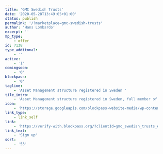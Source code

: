 ```yaml
---
title: 'GMC Swedish Trusts'
date: '2020-05-28T13:49:05+01:00'
status: publish
permalink: '/?marketplace=gmc-swedish-trusts'
author: 'Hans Lombardo'
excerpt: ''
mp_type:
    - offer
id: 7138
type_additonal:
    - ''
active:
    - '1'
comingsoon:
    - '0'
blockpass:
    - '0'
tagline:
    - 'Asset Management structure registered in Sweden '
tile_intro:
    - 'Asset Management structure registered in Sweden, full member of the European Union. This entity can be used to manage Cash, Securities or any type of assets, including Cryptocurrencies, for clients worldwide.'
icon:
    - 'https://storage.googleapis.com/blockpass-website-media/wp-content/uploads/2020/05/logo-swedishtrust-620x140-1.png'
link_type:
    - link_self
link:
    - 'https://verify-with.blockpass.org/?clientId=gmc_swedish_trusts_db241&serviceName=GMC%20SWEDISH%20TRUSTS&env=prod'
link_text:
    - 'Sign up'
sort:
    - '53'
---
```

<!DOCTYPE html PUBLIC "-//W3C//DTD HTML 4.0 Transitional//EN" "http://www.w3.org/TR/REC-html40/loose.dtd">
<?xml encoding="UTF-8">
